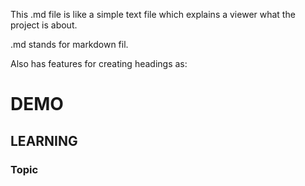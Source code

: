 This .md file is like a simple text file which explains a viewer what the project is about.

.md stands for markdown fil.

Also has features for creating headings as:

# DEMO

## LEARNING

### Topic
